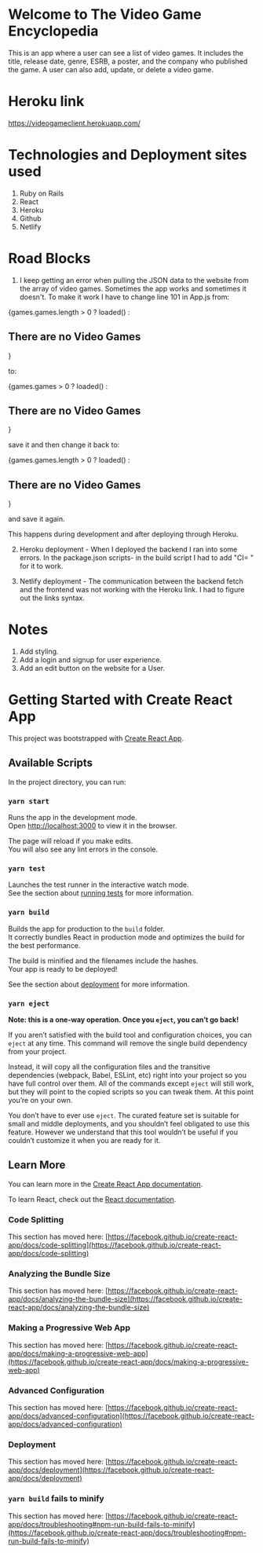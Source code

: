 # Welcome to The Video Game Encyclopedia

This is an app where a user can see a list of video games. It includes the title, release date, genre, ESRB, a poster, and the company who published the game. A user can also add, update, or delete a video game.

# Heroku link

https://videogameclient.herokuapp.com/

# Technologies and Deployment sites used

1. Ruby on Rails
2. React
3. Heroku
4. Github
5. Netlify

#  Road Blocks

1. I keep getting an error when pulling the JSON data to the website from the array of video games. Sometimes the app works and sometimes it doesn't. To make it work I have to change line 101 in App.js from:

{games.games.length > 0 ? loaded() : <h2>There are no Video Games</h2>}

to:

{games.games > 0 ? loaded() : <h2>There are no Video Games</h2>}

save it and then change it back to:

{games.games.length > 0 ? loaded() : <h2>There are no Video Games</h2>}

and save it again.

This happens during development and after deploying through Heroku.

2. Heroku deployment - When I deployed the backend I ran into some errors. In the package.json scripts- in the build script I had to add "CI= " for it to work.

3. Netlify deployment - The communication between the backend fetch and the frontend was not working with the Heroku link. I had to figure out the links syntax.


# Notes

1. Add styling.
2. Add a login and signup for user experience.
3. Add an edit button on the website for a User.

# Getting Started with Create React App

This project was bootstrapped with [Create React App](https://github.com/facebook/create-react-app).

## Available Scripts

In the project directory, you can run:

### `yarn start`

Runs the app in the development mode.\
Open [http://localhost:3000](http://localhost:3000) to view it in the browser.

The page will reload if you make edits.\
You will also see any lint errors in the console.

### `yarn test`

Launches the test runner in the interactive watch mode.\
See the section about [running tests](https://facebook.github.io/create-react-app/docs/running-tests) for more information.

### `yarn build`

Builds the app for production to the `build` folder.\
It correctly bundles React in production mode and optimizes the build for the best performance.

The build is minified and the filenames include the hashes.\
Your app is ready to be deployed!

See the section about [deployment](https://facebook.github.io/create-react-app/docs/deployment) for more information.

### `yarn eject`

**Note: this is a one-way operation. Once you `eject`, you can’t go back!**

If you aren’t satisfied with the build tool and configuration choices, you can `eject` at any time. This command will remove the single build dependency from your project.

Instead, it will copy all the configuration files and the transitive dependencies (webpack, Babel, ESLint, etc) right into your project so you have full control over them. All of the commands except `eject` will still work, but they will point to the copied scripts so you can tweak them. At this point you’re on your own.

You don’t have to ever use `eject`. The curated feature set is suitable for small and middle deployments, and you shouldn’t feel obligated to use this feature. However we understand that this tool wouldn’t be useful if you couldn’t customize it when you are ready for it.

## Learn More

You can learn more in the [Create React App documentation](https://facebook.github.io/create-react-app/docs/getting-started).

To learn React, check out the [React documentation](https://reactjs.org/).

### Code Splitting

This section has moved here: [https://facebook.github.io/create-react-app/docs/code-splitting](https://facebook.github.io/create-react-app/docs/code-splitting)

### Analyzing the Bundle Size

This section has moved here: [https://facebook.github.io/create-react-app/docs/analyzing-the-bundle-size](https://facebook.github.io/create-react-app/docs/analyzing-the-bundle-size)

### Making a Progressive Web App

This section has moved here: [https://facebook.github.io/create-react-app/docs/making-a-progressive-web-app](https://facebook.github.io/create-react-app/docs/making-a-progressive-web-app)

### Advanced Configuration

This section has moved here: [https://facebook.github.io/create-react-app/docs/advanced-configuration](https://facebook.github.io/create-react-app/docs/advanced-configuration)

### Deployment

This section has moved here: [https://facebook.github.io/create-react-app/docs/deployment](https://facebook.github.io/create-react-app/docs/deployment)

### `yarn build` fails to minify

This section has moved here: [https://facebook.github.io/create-react-app/docs/troubleshooting#npm-run-build-fails-to-minify](https://facebook.github.io/create-react-app/docs/troubleshooting#npm-run-build-fails-to-minify)
